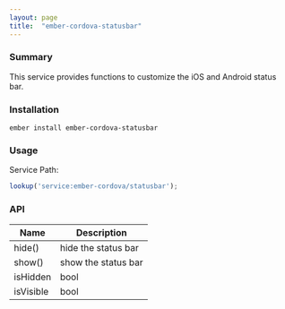 ```yaml
---
layout: page
title:  "ember-cordova-statusbar"
---
```


### Summary

This service provides functions to customize the iOS and Android status bar.

### Installation

```
ember install ember-cordova-statusbar
```

### Usage

Service Path:
```js
lookup('service:ember-cordova/statusbar');
```

### API

| Name  | Description |
|---------|-------------|
|hide()| hide the status bar|
|show()| show the status bar|
|isHidden| bool|
|isVisible| bool|

